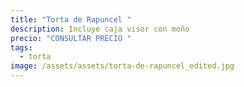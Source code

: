 ```yaml
---
title: "Torta de Rapuncel "
description: Incluye caja visor con moño
precio: "CONSULTAR PRECIO "
tags:
  - torta
image: /assets/assets/torta-de-rapuncel_edited.jpg
---
```

